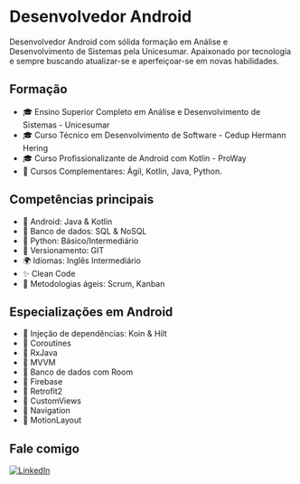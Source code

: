 # Desenvolvedor Android

Desenvolvedor Android com sólida formação em Análise e Desenvolvimento de Sistemas pela Unicesumar. Apaixonado por tecnologia e sempre buscando atualizar-se e aperfeiçoar-se em novas habilidades.

## Formação
- 🎓 Ensino Superior Completo em Análise e Desenvolvimento de Sistemas - Unicesumar
- 🎓 Curso Técnico em Desenvolvimento de Software - Cedup Hermann Hering
- 🎓 Curso Profissionalizante de Android com Kotlin - ProWay
- 🌟 Cursos Complementares: Ágil, Kotlin, Java, Python.

## Competências principais
- 📱 Android: Java & Kotlin
- 💾 Banco de dados: SQL & NoSQL
- 🐍 Python: Básico/Intermediário
- 🔧 Versionamento: GIT
- 🌍 Idiomas: Inglês Intermediário
- ✨ Clean Code
- 🚀 Metodologias ágeis: Scrum, Kanban

## Especializações em Android
- 🌟 Injeção de dependências: Koin & Hilt
- 🌟 Coroutines
- 🌟 RxJava
- 🌟 MVVM
- 🌟 Banco de dados com Room
- 🌟 Firebase
- 🌟 Retrofit2
- 🌟 CustomViews
- 🌟 Navigation
- 🌟 MotionLayout

## Fale comigo
[![LinkedIn](https://img.icons8.com/color/48/000000/linkedin.png)](https://www.linkedin.com/in/danillo-souza-dannyo/)
